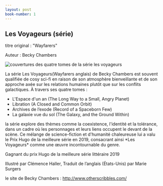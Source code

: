 ```yaml
---
layout: post
book-number: 1
---
```


<section id="content-section1" class="hidden">
<h1>Les Voyageurs (série)</h1>
<p> titre original : "Wayfarers"</p>
<p> Auteur : Becky Chambers</p>
<div class="wrapper-grid col-600">
<div><img src="{{ '/assets/images/books/wayfarers.png' | absolute_url }}" alt="couvertures des quatre tomes de la série les voyageurs"></div>
<div>
<p>
La série <span>Les Voyageurs</span>(Wayfarers anglais) de Becky Chambers est souvent qualifiée de <span>cosy sci-fi</span> en raison de son atmosphère bienveillante et de son approche axée sur les relations humaines plutôt que sur les conflits galactiques. À travers ses quatre tomes :
</p>
<ul>
    <li>L'Espace d'un an (The Long Way to a Small, Angry Planet)</li>
    <li>Libration (A Closed and Common Orbit)</li>
    <li>Archives de l’exode (Record of a Spaceborn Few)</li>
    <li>La galaxie vue du sol (The Galaxy, and the Ground Within)</li>
</ul>
<p>
la série explore des thèmes comme la coexistence, l'identité et la tolérance, dans un cadre où les personnages et leurs liens occupent le devant de la scène. Ce mélange de science-fiction et d'humanité chaleureuse lui a valu le Prix Hugo de la meilleure série en 2019, consacrant ainsi *Les Voyageurs* comme une œuvre incontournable du genre.
</p>
<p>Gagnant du prix Hugo de la meilleure série littéraire 2019</p>
<p>Illustré par Clémence Haller, Traduit de l’anglais (États-Unis) par Marie Surgers</p>

<p> le site de Becky Chambers : <a href="http://www.otherscribbles.com/">http://www.otherscribbles.com/ </a></p>
</div>
</div>
</section>